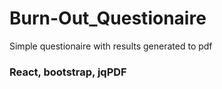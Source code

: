 # Burn-Out_Questionaire

Simple questionaire with results generated to pdf

### React, bootstrap, jqPDF

